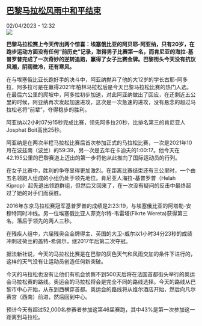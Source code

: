 <!--1680432302000-->
[巴黎马拉松风雨中和平结束](https://www.rfi.fr/cn/%E6%B3%95%E5%9B%BD/20230402-%E5%B7%B4%E9%BB%8E%E9%A9%AC%E6%8B%89%E6%9D%BE%E9%A3%8E%E9%9B%A8%E4%B8%AD%E5%92%8C%E5%B9%B3%E7%BB%93%E6%9D%9F)
------

<div>02/04/2023 - 12:32</div><img src="https://s.rfi.fr/media/display/8cd3c032-d137-11ed-b56a-005056bfb2b6/w:1280/p:16x9/000_33CH64F.jpg"><p><strong>巴黎马拉松赛上今天传出两个惊喜：埃塞俄比亚的阿贝耶-阿亚纳，只有20岁，在跑步运动方面没有任何“前历史”记录，取得男子比赛第一名，而肯尼亚的海拉-基普罗普完成了一次奇妙的逆转追跑，赢得了女子比赛金牌。巴黎街头今天没有抗议风潮，阴雨微冷，还有寒风。                    </strong></p><div><p>在与埃塞俄比亚长跑好手的决斗中，阿亚纳抛弃了他的大12岁的学长古耶-阿多拉，阿多拉可是在赢得2021年柏林马拉松后是今天巴黎马拉松比赛的热门人选。在最后六公里的爬坡中，阿多拉初步加速，对此阿亚纳做出了回应，在还剩近五公里的时候，阿亚纳再次发起加速进攻，这次是一次急速的进攻，没有悬念的超过马拉松老将“前辈”，夺得稳步的胜利。</p><p>阿亚纳以2小时07分15秒完成比赛，领先阿多拉20秒，比排名第三的肯尼亚人Josphat Boit高出25秒。</p><p>阿亚纳是在两次半程马拉松比赛后首次参加正式的马拉松比赛，一次是2021年10月在波兹南（波兰）的59:39，另一次是去年在卡迪夫的1:00:17。他今天在42.195公里的巴黎赛道上迈出的第一步将他从此推向了国际运动员的行列。</p><p>在女子比赛中，胜利的争夺显得更加激烈。在距离比赛结束还有三公里时，一个由五名领跑人组成的小组仍处于领先地位。肯尼亚人海拉-基普罗普（Helah Kiprop）起先退出领跑群组，但然后又回来了，在一次没有疑问的反击中最终超过了她的对手们而获胜。</p><p>2016年东京马拉松赛冠军基普罗普的成绩是2:23:19，与埃塞俄比亚的阿塔勒-安穆特同时冲线。另一位埃塞俄比亚人菲克尔特-韦雷塔(Fikrte Wereta)获得第三名，落后于领先的两人三秒。</p><p>在残疾人组中，六届残奥会金牌得主、英国的大卫-威尔以1小时34分23秒的成绩冲刺过荷兰的盖特-希佩尔，继2017年后第二次夺冠。</p><p>据法新社说，今天的马拉松比赛是在巴黎的灰色天气和风雨交加的条件下进行的，这样的天气没有让运动员创造任何新突破。</p><p>今天的马拉松也没有让他们有机会侦察不到500天后将在法国首都街头举行的奥运会马拉松赛的路线。奥运会的马拉松将会是完全不同的路线选择。今天的路线从巴黎市中心开始，从东到西横穿首都。奥运会的路线将从维尔酒店开始，然后向凡尔赛宫（西南）前进，然后回到中心。</p><p>预计今天有超过52,000名参赛者参加这第46届赛跑，其中43%是第一次参加这一距离到马拉松。</p><div data-selfpromo-newsletter></div><div data-selfpromo-app></div></div>
